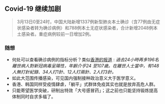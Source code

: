 ## Covid-19 继续加剧
> 3月13日0至24时，中国大陆新增1337例新型肺炎本土确诊（含77例由无症状感染者转为确诊病例）和788例本土无症状感染者，合计新增2048例本土感染者。重症病例较前一日增加2例。

### 随想
* 何处可以查看确诊病例的指标分析？类似[香港的报道](https://news.rthk.hk/rthk/ch/component/k2/1638444-20220311.htm) : _過去24小時再多196名離世病人對新冠病毒呈陽性，年齡介乎24 至107歲。在離世人士當中，有148人無打針紀錄、34人打1針、12人打兩針、2人打3針。_
* 如此大范围传播感染，可见国内强制接种政治意义大于医学意义。
* 香港、韩国同样受疫情肆虐，「躺平」式群体免疫其实也就是放弃高危人群。
* 只能寄望医学突破，研制出特效「大号感冒药」；这之前也只能坚持锻炼提高体制同时自求多福了。
